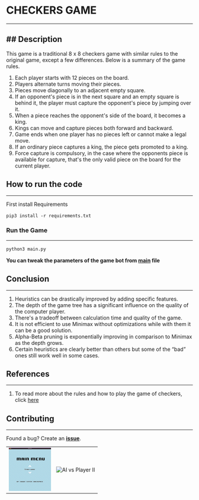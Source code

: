 # CHECKERS GAME
---

## Description
---

This game is a traditional 8 x 8 checkers game with similar rules to the original game, except a few differences. Below is a summary of the game rules.

1. Each player starts with 12 pieces on the board.
2. Players alternate turns moving their pieces.
3. Pieces move diagonally to an adjacent empty square.
4. If an opponent's piece is in the next square and an empty square is behind it, the player must capture the opponent's piece by jumping over it.
5. When a piece reaches the opponent's side of the board, it becomes a king.
6. Kings can move and capture pieces both forward and backward.
7. Game ends when one player has no pieces left or cannot make a legal move.
8. If an ordinary piece captures a king, the piece gets promoted to a king.
9. Force capture is compulsory, in the case where the opponents piece is available for capture, that's the only valid piece on the board for the current player.

<table>
    <tr>
        <td><img src="visuals/adobe.gif" alt="AI vs Player I"></td>
        <td><img src="visuals/adobe_2_1.mp4" alt="AI vs Player II"></td>
    </tr>



## How to run the code
---

First install Requirements

```
pip3 install -r requirements.txt
```

### Run the Game
--- 

```bash
python3 main.py
```

**You can tweak the parameters of the game bot from [main](main.py) file**

## Conclusion
--- 

1. Heuristics can be drastically improved by adding specific features.
2. The depth of the game tree has a significant influence on the quality of the computer player.
3. There's a tradeoff between calculation time and quality of the game.
4. It is not efficient to use Minimax without optimizations while with them it can be a good solution.
5. Alpha-Beta pruning is exponentially improving in comparison to Minimax as the depth grows.
6. Certain heuristics are clearly better than others but some of the “bad” ones still work well in some cases.

## References
---

1. To read more about the rules and how to play the game of checkers, click [here](http://www.itsyourturn.com/t_helptopic2030.html)

## Contributing
---

Found a bug? Create an **[issue](https://github.com/d1m3j1/Checkers/issues/new)**.